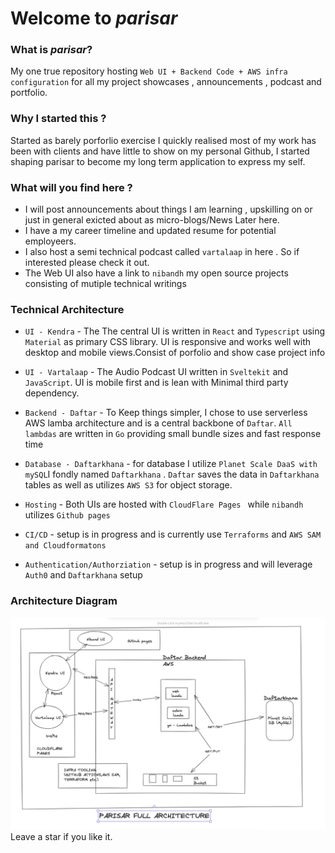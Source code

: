 # Welcome to _parisar_ 

### What is _parisar_?

  My one true repository hosting `Web UI + Backend Code + AWS infra configuration` for all my project showcases , announcements , podcast and portfolio.


### Why I started this ?

Started as barely porforlio exercise I quickly realised most of my work has been with clients and have little to show on my personal Github, I started shaping  parisar to become my long term application to express my self.

### What will you find here ?
- I will post announcements about things I am learning , upskilling on or just in general exicted about as micro-blogs/News Later here.
- I have a my career timeline and updated resume for potential employeers.
- I also host a semi technical podcast called
  `vartalaap` in here .
So if interested please check it out.
- The Web UI also have a link to `nibandh` my open source projects consisting of mutiple technical writings


### Technical Architecture
- `UI - Kendra` - The The central UI is written in `React` and `Typescript` using `Material` as primary CSS library. UI is responsive and works well with desktop and mobile views.Consist of porfolio and show case project info

- `UI - Vartalaap` - The Audio Podcast UI written in `Sveltekit` and `JavaScript`. UI is mobile first and is lean with Minimal third party dependency. 

- `Backend - Daftar` - To Keep things simpler, I chose to use serverless AWS lamba architecture and is a central backbone of `Daftar`. `All lambdas` are written in `Go` providing small bundle sizes and fast response time

- `Database - Daftarkhana` - for database I utilize `Planet Scale DaaS with mySQL`I fondly named `Daftarkhana` .  `Daftar` saves the data in `Daftarkhana` tables as well as utilizes `AWS S3` for object storage.

- `Hosting` - Both UIs are hosted with `CloudFlare Pages ` while `nibandh ` utilizes `Github pages`

- `CI/CD` - setup is in progress and is currently use `Terraforms` and `AWS SAM and Cloudformatons`

- `Authentication/Authorziation` - setup is in progress and will leverage `Auth0` and `Daftarkhana` setup


### Architecture Diagram

![Alt text](/assets/fullarch.png)
Leave a star if you like it.

